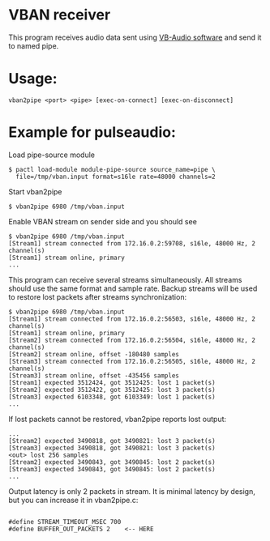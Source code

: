 # VBAN receiver

This program receives audio data sent using [VB-Audio software](https://www.vb-audio.com/)
and send it to named pipe.

# Usage:

```
vban2pipe <port> <pipe> [exec-on-connect] [exec-on-disconnect]
```

# Example for pulseaudio:

Load pipe-source module
```
$ pactl load-module module-pipe-source source_name=pipe \
  file=/tmp/vban.input format=s16le rate=48000 channels=2
```

Start vban2pipe
```
$ vban2pipe 6980 /tmp/vban.input
```

Enable VBAN stream on sender side and you should see
```
$ vban2pipe 6980 /tmp/vban.input
[Stream1] stream connected from 172.16.0.2:59708, s16le, 48000 Hz, 2 channel(s)
[Stream1] stream online, primary
...

```

This program can receive several streams simultaneously. All streams should use
the same format and sample rate. Backup streams will be used to restore lost
packets after streams synchronization:
```
$ vban2pipe 6980 /tmp/vban.input
[Stream1] stream connected from 172.16.0.2:56503, s16le, 48000 Hz, 2 channel(s)
[Stream1] stream online, primary
[Stream2] stream connected from 172.16.0.2:56504, s16le, 48000 Hz, 2 channel(s)
[Stream2] stream online, offset -180480 samples
[Stream3] stream connected from 172.16.0.2:56505, s16le, 48000 Hz, 2 channel(s)
[Stream3] stream online, offset -435456 samples
[Stream1] expected 3512424, got 3512425: lost 1 packet(s)
[Stream2] expected 3512422, got 3512425: lost 3 packet(s)
[Stream3] expected 6103348, got 6103349: lost 1 packet(s)
...
```

If lost packets cannot be restored, vban2pipe reports lost output:
```
...
[Stream2] expected 3490818, got 3490821: lost 3 packet(s)
[Stream3] expected 3490818, got 3490821: lost 3 packet(s)
<out> lost 256 samples
[Stream2] expected 3490843, got 3490845: lost 2 packet(s)
[Stream3] expected 3490843, got 3490845: lost 2 packet(s)
...

```

Output latency is only 2 packets in stream.
It is minimal latency by design, but you can
increase it in vban2pipe.c:
```

#define STREAM_TIMEOUT_MSEC 700
#define BUFFER_OUT_PACKETS 2    <-- HERE


```
